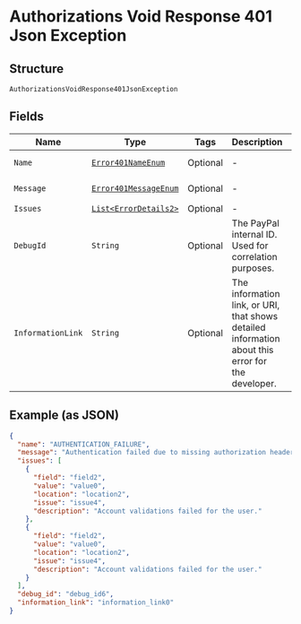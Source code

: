
# Authorizations Void Response 401 Json Exception

## Structure

`AuthorizationsVoidResponse401JsonException`

## Fields

| Name | Type | Tags | Description | Getter | Setter |
|  --- | --- | --- | --- | --- | --- |
| `Name` | [`Error401NameEnum`](../../doc/models/error-401-name-enum.md) | Optional | - | Error401NameEnum getName() | setName(Error401NameEnum name) |
| `Message` | [`Error401MessageEnum`](../../doc/models/error-401-message-enum.md) | Optional | - | Error401MessageEnum getMessageField() | setMessageField(Error401MessageEnum messageField) |
| `Issues` | [`List<ErrorDetails2>`](../../doc/models/error-details-2.md) | Optional | - | List<ErrorDetails2> getIssues() | setIssues(List<ErrorDetails2> issues) |
| `DebugId` | `String` | Optional | The PayPal internal ID. Used for correlation purposes. | String getDebugId() | setDebugId(String debugId) |
| `InformationLink` | `String` | Optional | The information link, or URI, that shows detailed information about this error for the developer. | String getInformationLink() | setInformationLink(String informationLink) |

## Example (as JSON)

```json
{
  "name": "AUTHENTICATION_FAILURE",
  "message": "Authentication failed due to missing authorization header, or invalid authentication credentials.",
  "issues": [
    {
      "field": "field2",
      "value": "value0",
      "location": "location2",
      "issue": "issue4",
      "description": "Account validations failed for the user."
    },
    {
      "field": "field2",
      "value": "value0",
      "location": "location2",
      "issue": "issue4",
      "description": "Account validations failed for the user."
    }
  ],
  "debug_id": "debug_id6",
  "information_link": "information_link0"
}
```


